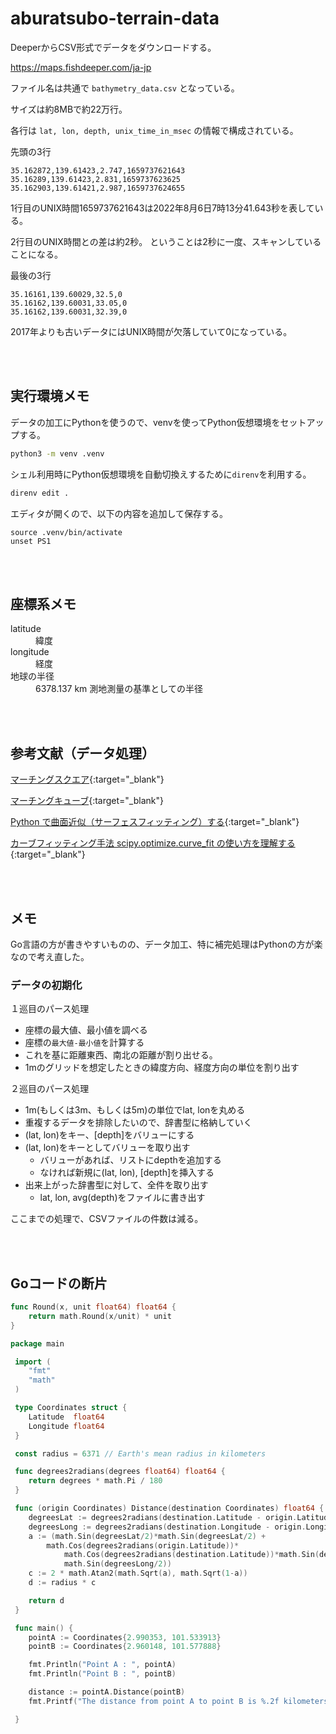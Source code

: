 # aburatsubo-terrain-data

DeeperからCSV形式でデータをダウンロードする。

https://maps.fishdeeper.com/ja-jp

ファイル名は共通で `bathymetry_data.csv` となっている。

サイズは約8MBで約22万行。

各行は `lat, lon, depth, unix_time_in_msec` の情報で構成されている。

先頭の3行

```csv
35.162872,139.61423,2.747,1659737621643
35.16289,139.61423,2.831,1659737623625
35.162903,139.61421,2.987,1659737624655
```

1行目のUNIX時間1659737621643は2022年8月6日7時13分41.643秒を表している。

2行目のUNIX時間との差は約2秒。
ということは2秒に一度、スキャンしていることになる。

最後の3行

```csv
35.16161,139.60029,32.5,0
35.16162,139.60031,33.05,0
35.16162,139.60031,32.39,0
```

2017年よりも古いデータにはUNIX時間が欠落していて0になっている。

<br><br>

## 実行環境メモ

データの加工にPythonを使うので、venvを使ってPython仮想環境をセットアップする。

```bash
python3 -m venv .venv
```

シェル利用時にPython仮想環境を自動切換えするために`direnv`を利用する。

```bash
direnv edit .
```

エディタが開くので、以下の内容を追加して保存する。

```text
source .venv/bin/activate
unset PS1
```

<br><br>

## 座標系メモ

<dl>
<dt>latitude</dt> <dd>緯度</dd>
<dt>longitude</dt> <dd>経度</dd>
<dt>地球の半径</dt> <dd>6378.137 km 測地測量の基準としての半径</dd>
</dl>

<br><br>

## 参考文献（データ処理）

[マーチングスクエア](https://urbanspr1nter.github.io/marchingsquares/){:target="_blank"}

[マーチングキューブ](https://tatsy.github.io/programming-for-beginners/cpp/march-cubes/){:target="_blank"}

[Python で曲面近似（サーフェスフィッティング）する](https://chuckischarles.hatenablog.com/entry/2020/02/06/081238){:target="_blank"}

[カーブフィッティング手法 scipy.optimize.curve_fit の使い方を理解する](https://qiita.com/maskot1977/items/e4f5f71200180865986e){:target="_blank"}

<br><br>

## メモ

Go言語の方が書きやすいものの、データ加工、特に補完処理はPythonの方が楽なので考え直した。

### データの初期化

１巡目のパース処理

- 座標の最大値、最小値を調べる
- 座標の`最大値-最小値`を計算する
- これを基に距離東西、南北の距離が割り出せる。
- 1mのグリッドを想定したときの緯度方向、経度方向の単位を割り出す

２巡目のパース処理

- 1m(もしくは3m、もしくは5m)の単位でlat, lonを丸める
- 重複するデータを排除したいので、辞書型に格納していく
- (lat, lon)をキー、[depth]をバリューにする
- (lat, lon)をキーとしてバリューを取り出す
    - バリューがあれば、リストにdepthを追加する
    - なければ新規に(lat, lon), [depth]を挿入する
- 出来上がった辞書型に対して、全件を取り出す
    - lat, lon, avg(depth)をファイルに書き出す

ここまでの処理で、CSVファイルの件数は減る。




<br><br>

## Goコードの断片


```go
func Round(x, unit float64) float64 {
    return math.Round(x/unit) * unit
}
```

```go
package main

 import (
 	"fmt"
 	"math"
 )

 type Coordinates struct {
 	Latitude  float64
 	Longitude float64
 }

 const radius = 6371 // Earth's mean radius in kilometers

 func degrees2radians(degrees float64) float64 {
 	return degrees * math.Pi / 180
 }

 func (origin Coordinates) Distance(destination Coordinates) float64 {
 	degreesLat := degrees2radians(destination.Latitude - origin.Latitude)
 	degreesLong := degrees2radians(destination.Longitude - origin.Longitude)
 	a := (math.Sin(degreesLat/2)*math.Sin(degreesLat/2) +
 		math.Cos(degrees2radians(origin.Latitude))*
 			math.Cos(degrees2radians(destination.Latitude))*math.Sin(degreesLong/2)*
 			math.Sin(degreesLong/2))
 	c := 2 * math.Atan2(math.Sqrt(a), math.Sqrt(1-a))
 	d := radius * c

 	return d
 }

 func main() {
 	pointA := Coordinates{2.990353, 101.533913}
 	pointB := Coordinates{2.960148, 101.577888}

 	fmt.Println("Point A : ", pointA)
 	fmt.Println("Point B : ", pointB)

 	distance := pointA.Distance(pointB)
 	fmt.Printf("The distance from point A to point B is %.2f kilometers.\n", distance)

 }
```